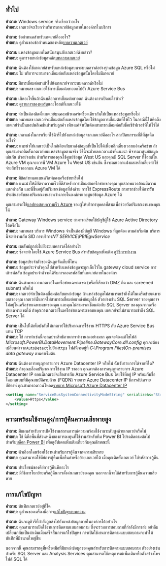 ## <a name="general"></a>ทั่วไป
**คำถาม:** Windows service จริงเรียกว่าอะไร  
**คำตอบ:** เกตเวย์จะเรียกว่าบริการเกตเวย์ข้อมูลภายในองค์กรในบริการ

**คำถาม:** ข้อกำหนดสำหรับเกตเวย์คืออะไร?  
**คำตอบ:** ดูส่วนของข้อกำหนดของหลัก[บทความเกตเวย์](../service-gateway-onprem.md)

**คำถาม:** แหล่งข้อมูลแบบใดสนับสนุนกับเกตเวย์ดังกล่าว?  
**คำตอบ:** ดูตารางแหล่งข้อมูลหลัก[บทความเกตเวย์](../service-gateway-onprem.md)

**คำถาม:** ฉันต้องใช้เกตเวย์สำหรับแหล่งข้อมูลบนระบบคลาวด์อย่างฐานข้อมูล Azure SQL หรือไม่  
**คำตอบ:** ไม่ บริการจะสามารถเชื่อมต่อกับแหล่งข้อมูลนั้นโดยไม่มีเกตเวย์

**คำถาม:** มีการเชื่อมต่อขาเข้าไปยังเกตเวย์จากระบบคลาวด์หรือไม่  
**คำตอบ:** หมายเลข เกตเวย์ใช้การเชื่อมต่อขาออกไปยัง Azure Service Bus

**คำถาม:** เกิดอะไรขึ้นถ้าฉันบล็อกการเชื่อมต่อขาออก ฉันต้องการเปิดอะไรบ้าง?  
**คำตอบ:** ดู[รายการของพอร์ต](../service-gateway-onprem.md#ports)และโฮสต์ที่เกตเวย์ใช้

**คำถาม:** จำเป็นต้องติดตั้งเกตเวย์บนคอมพิวเตอร์เครื่องเดียวกันให้เป็นแหล่งข้อมูลหรือไม่  
**คำตอบ:** หมายเลข เกตเวย์จะเชื่อมต่อกับแหล่งข้อมูลโดยใช้ข้อมูลการเชื่อมต่อที่ให้ไว้ ในกรณีนี้ให้คิดถึงเกตเวย์ว่าเป็นแอปพลิเคชันสำหรับลูกค้า เพียงแค่จำเป็นต้องสามารถเชื่อมต่อกับชื่อเซิร์ฟเวอร์ที่ให้ไว้ได้

**คำถาม:** เวลาแฝงในการเรียกใช้คิวรี่ไปยังแหล่งข้อมูลจากเกตเวย์คืออะไร สถาปัตยกรรมที่ดีที่สุดคืออะไร?  
**คำตอบ:** แนะนำให้เกตเวย์เป็นใกล้เคียงกับแหล่งข้อมูลที่เป็นไปได้เพื่อหลีกเลี่ยงเวลาแฝงเครือข่าย ถ้าคุณสามารถติดตั้งเกตเวย์บนแหล่งข้อมูลตามจริง วิธีนี้จะช่วยลดเวลาแฝงที่แนะนำ พิจารณาศูนย์ข้อมูลเช่นกัน ตัวอย่างเช่น ถ้าบริการของคุณใช้ศูนย์ข้อมูล West US และคุณมี SQL Server ที่โฮสต์ใน Azure VM คุณจะควรมี VM Azure ใน West US เช่นกัน ซึ่งจะลดเวลาแฝงและหลีกเลี่ยงค่าใช้จ่ายสิทธิ์ขาออกบน Azure VM ได้

**คำถาม:** มีข้อกำหนดแบนด์วิดท์ของเครือข่ายหรือไม่  
**คำตอบ:** แนะนำให้มีอัตราความเร็วที่ดีสำหรับการเชื่อมต่อเครือข่ายของคุณ ทุกสภาพแวดล้อมมีความแตกต่างกัน และนี่ขึ้นอยู่กับปริมาณข้อมูลที่ส่งด้วย การใช้ ExpressRoute สามารถช่วยให้การรับประกันระดับของปริมาณงานระหว่างภายในองค์กรและศูนย์ข้อมูล Azure ได้

คุณสามารถใช้[แอปทดสอบความเร็ว Azure](http://azurespeedtest.azurewebsites.net/) ของผู้ให้บริการบุคคลที่สามเพื่อช่วยวัดปริมาณงานของคุณได้

**คำถาม:** Gateway Windows service สามารถเรียกใช้บัญชีผู้ใช้ Azure Active Directory ได้หรือไม่  
**คำตอบ:** หมายเลข บริการ Windows จำเป็นต้องมีบัญชี Windows ที่ถูกต้อง ตามค่าเริ่มต้น บริการนี้จะทำงานกับ SID การบริการ*NT SERVICE\PBIEgwService*

**คำถาม:** ผลลัพธ์ถูกส่งไปยังระบบคลาวด์ได้อย่างไร  
**คำตอบ:** ซึ่งจะทำโดยใช้ Azure Service Bus สำหรับข้อมูลเพิ่มเติม ดู[วิธีการทำงาน](../service-gateway-onprem.md#how-the-gateway-works)

**คำถาม:** ข้อมูลประจำตัวของฉันถูกจัดเก็บที่ไหน  
**คำตอบ:** ข้อมูลประจำตัวคุณใส่สำหรับแหล่งข้อมูลจะถูกเก็บไว้ใน gateway cloud service การเข้ารหัสลับ ข้อมูลประจำตัวจะได้รับการถอดรหัสลับที่เกตเวย์ภายในองค์กร

**คำถาม:** ฉันสามารถวางเกตเวย์ในเครือข่ายเฉพาะเขต (หรือที่เรียกว่า DMZ ติด และ screened subnet) หรือไม่  
**คำตอบ:** เกตเวย์จำเป็นต้องเชื่อมต่อกับแหล่งข้อมูล ถ้าแหล่งข้อมูลไม่สามารถเข้าถึงได้ในเครือข่ายเฉพาะเขตของคุณ เกตเวย์นั้นอาจไม่สามารถเชื่อมต่อแหล่งข้อมูลได้ ตัวอย่างเช่น SQL Server ของคุณอาจไม่อยู่ในเครือข่ายเฉพาะเขตของคุณ และคุณไม่สามารถเชื่อมต่อกับ SQL Server ของคุณจากเครือข่ายเฉพาะเขตได้ ถ้าคุณวางเกตเวย์ในเครือข่ายเฉพาะเขตของคุณ เกตเวย์จะไม่สามารถเข้าถึง SQL Server ได้

**คำถาม:** เป็นไปได้เพื่อบังคับให้เกตเวย์ใช้ปริมาณการใช้งาน HTTPS กับ Azure Service Bus แทน TCP  
**คำตอบ:** ใช่ การทำเช่นนี้จะลดประสิทธิภาพการทำงานลงอย่างมาก คุณจะต้องแก้ไขไฟล์ *Microsoft.PowerBI.DataMovement.Pipeline.GatewayCore.dll.config* คุณจะต้องเปลี่ยนค่าจาก`AutoDetect`ไปยัง`Https` ไฟล์นีิจะอยู่ที่ *C:\Program Files\On-premises data gateway* ตามค่าเริ่มต้น

**คำถาม:** ฉันต้องการอนุญาตรายการ Azure Datacenter IP หรือไม่ ฉันรับรายการได้จากที่ใด?  
**คำตอบ:** ถ้าคุณบล็อคปริมาณการใช้งาน IP ขาออก คุณอาจต้องการอนุญาตรายการ Azure Datacenter IP ตอนนี้เกตเวย์จะสื่อสารกับ Azure Service Bus โดยใช้ที่อยู่ IP พร้อมกับชื่อโดเมนแบบที่มีคุณสมบัติครบถ้วน (FQDN) รายการ Azure Datacenter IP มีการอัปเดรายสัปดาห์ คุณสามารถดาวน์โหลด[รายการ Microsoft Azure Datacenter IP](https://www.microsoft.com/download/details.aspx?id=41653)

```xml
<setting name="ServiceBusSystemConnectivityModeString" serializeAs="String">
    <value>Https</value>
</setting>
```

## <a name="high-availabilitydisaster-recovery"></a>ความพร้อมใช้งานสูง/การกู้คืนความเสียหายสูง
**คำถาม:** มีแผนสำหรับการเปิดใช้งานสถานการณ์ความพร้อมใช้งานระดับสูงด้วยเกตเวย์หรือไม่  
**คำตอบ:** ใช่ นี่คือพื้นที่ส่วนหนึ่งของการลงทุนที่ใช้งานสำหรับทีม Power BI โปรดติดตามต่อไปสำหรับ[บล็อก Power BI](https://powerbi.microsoft.com/blog/) เพื่อดูอัปเดตเพิ่มเติมเกี่ยวกับคุณลักษณะนี้

**คำถาม:** ตัวเลือกใดพร้อมใช้งานสำหรับการกู้คืนจากความเสียหาย  
**คำตอบ:** คุณสามารถใช้คีย์การกู้คืนเพื่อคืนค่าหรือย้ายเกตเวย์ได้ เมื่อคุณติดตั้งเกตเวย์ ใส่รหัสการกู้คืน

**คำถาม:** ประโยชน์ของคีย์การกู้คืนคืออะไร  
**คำตอบ:** มีวิธีการโยกย้ายหรือกู้คืนการตั้งค่าเกตเวย์ของคุณ นอกจากนี้จะใช้สำหรับการกู้คืนความเสียหาย

## <a name="troubleshooting"></a>การแก้ไขปัญหา
**คำถาม:** บันทึกเกตเวย์อยู่ที่ใด  
**คำตอบ:** ดูส่วนของเครื่องมือการ[แก้ไขปัญหาบทความ](../service-gateway-onprem-tshoot.md#tools-for-troubleshooting)

**คำถาม:** ฉันจะดูคิวรีที่กำลังถูกส่งไปยังแหล่งข้อมูลภายในองค์กรได้อย่างไร  
**คำตอบ:** คุณสามารถเปิดใช้งานการติดตามแบบสอบถาม  ซึ่งจะรวมการสอบถามที่กำลังมีการส่ง อย่าลืมเปลี่ยนกลับเป็นค่าเดิมเมื่อเสร็จสิ้นการแก้ไขปัญหา การเปิดใช้งานการติดตามแบบสอบถามจะทำให้บันทึกที่มีขนาดใหญ่ขึ้น

นอกจากนี้ คุณสามารถดูที่เครื่องมือที่มีแหล่งข้อมูลของคุณสำหรับการติดตามแบบสอบถาม ตัวอย่างเช่น สำหรับ SQL Server และ Analysis Services คุณสามารถใช้เหตุการณ์เพิ่มเติมหรือตัวสร้างโพรไฟล์ SQL ได้

